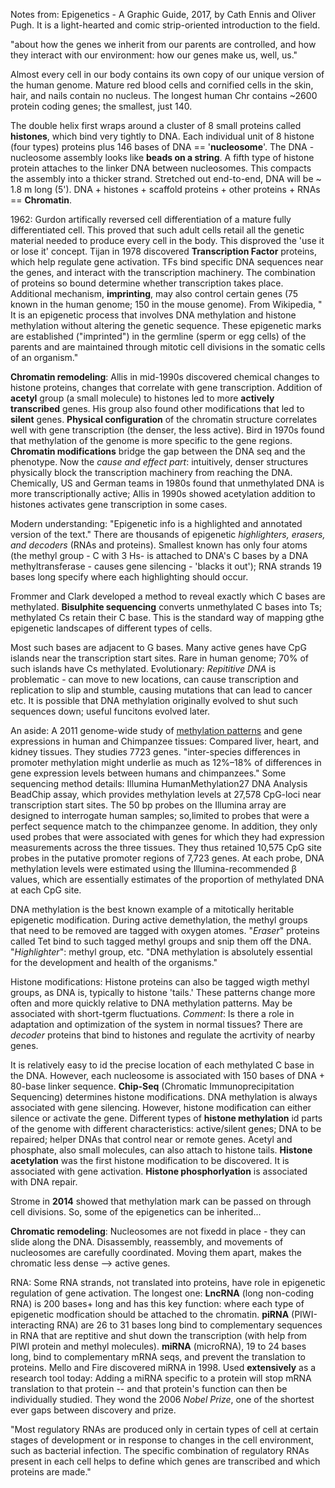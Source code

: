 Notes from: Epigenetics - A Graphic Guide, 2017, by Cath Ennis and Oliver Pugh. It is a light-hearted and comic strip-oriented introduction to the field. 

"about how the genes we inherit from our parents are controlled, and how they interact with our environment: how our genes make us, well, us."

Almost every cell in our body contains its own copy of our unique version of the human genome. Mature red blood cells and cornified cells in the skin, hair, and nails contain no nucleus. The longest human Chr contains ~2600 protein coding genes; the smallest, just 140. 

The double helix first wraps around a cluster of 8 small proteins called **histones**, which bind very tightly to DNA. Each individual unit of 8 histone (four types) proteins plus 146 bases of DNA == '**nucleosome**'. The DNA - nucleosome assembly looks like **beads on a string**. A fifth type of histone protein attaches to the linker DNA between nucleosomes. This compacts the assembly into a thicker strand. Stretched out end-to-end, DNA will be ~ 1.8 m long (5'). DNA + histones + scaffold proteins + other proteins + RNAs == **Chromatin**. 

1962: Gurdon artifically reversed cell differentiation of a mature fully differentiated cell. This proved that such adult cells retail all the genetic material needed to produce every cell in the body. This disproved the 'use it or lose it' concept. Tijan in 1978 discovered **Transcription Factor** proteins, which help regulate gene activation. TFs bind specific DNA sequences near the genes, and interact with the transcription machinery. The combination of proteins so bound determine whether transcription takes place. Additional mechanism, **imprinting**, may also control certain genes (75 known in the human genome; 150 in the mouse genome). From Wikipedia,  " It is an epigenetic process that involves DNA methylation and histone methylation without altering the genetic sequence. These epigenetic marks are established ("imprinted") in the germline (sperm or egg cells) of the parents and are maintained through mitotic cell divisions in the somatic cells of an organism."

**Chromatin remodeling**: Allis in mid-1990s discovered chemical changes to histone proteins, changes that correlate with gene transcription. Addition of **acetyl** group (a small molecule) to histones led to more **actively transcribed** genes. His group also found other modifications that led to **silent** genes. **Physical configuration** of the chromatin structure correlates well with gene transcription (the denser, the less active). Bird in 1970s found that methylation of the genome is more specific to the gene regions. **Chromatin modifications** bridge the gap between the DNA seq and the phenotype. Now the *cause and effect part*: intuitively, denser structures physically block the transcription machinery from reaching the DNA. Chemically, US and German teams in 1980s found that unmethylated DNA is more transcriptionally active; Allis in 1990s showed acetylation addition to histones activates gene transcription in some cases. 

Modern understanding: "Epigenetic info is a highlighted and annotated version of the text." There are thousands of epigenetic *highlighters, erasers, and decoders* (RNAs and proteins). Smallest known has only four atoms (the methyl group - C with 3 Hs- is attached to DNA's C bases by a DNA methyltransferase - causes gene silencing - 'blacks it out'); RNA strands 19 bases long specify where each highlighting should occur. 

Frommer and Clark developed a method to reveal exactly which C bases are methylated. **Bisulphite sequencing** converts unmethylated C bases into Ts; methylated Cs retain their C base. This is the standard way of mapping gthe epigenetic landscapes of different types of cells. 

Most such bases are adjacent to G bases. Many active genes have CpG islands near the transcription start sites. Rare in human genome; 70% of such islands have Cs methylated. Evolutionary: *Repititive DNA* is problematic - can move to new locations, can cause transcription and replication to slip and stumble, causing mutations that can lead to cancer etc. It is possible that DNA methylation originally evolved to shut such sequences down; useful funcitons evolved later. 

An aside: A 2011 genome-wide study of [methylation patterns](https://www.ncbi.nlm.nih.gov/pmc/articles/PMC3044686/) and gene expressions in human and Chimpanzee tissues: Compared liver, heart, and kidney tissues. They studies 7723 genes. "inter-species differences in promoter methylation might underlie as much as 12%–18% of differences in gene expression levels between humans and chimpanzees." Some sequencing method details: Illumina HumanMethylation27 DNA Analysis BeadChip assay, which provides  methylation levels at 27,578 CpG-loci near transcription start sites. The 50 bp probes on the Illumina array are designed to interrogate human samples; so,limited to probes that were a perfect sequence match to the chimpanzee genome. In addition, they only used probes that were associated with genes for which they had expression measurements across the three tissues. They  thus retained 10,575 CpG site probes in the putative promoter regions of 7,723 genes. At each probe, DNA methylation levels were estimated using the Illumina-recommended β values, which are essentially estimates of the proportion of methylated DNA at each CpG site.

DNA methylation is the best known example of a mitotically heritable epigenetic modification. During active demethylation, the methyl groups that need to be removed are tagged with oxygen atomes. "*Eraser*" proteins called Tet bind to such tagged methyl groups and snip them off the DNA. "*Highlighter*": methyl group, etc. "DNA methylation is absolutely essential for the development and health of the organisms." 

Histone modifications: Histone proteins can also be tagged wigth methyl groups, as DNA is, typically to histone 'tails.' These patterns change more often and more quickly relative to DNA methylation patterns. May be associated with short-tgerm fluctuations. *Comment*: Is there a role in adaptation and optimization of the system in normal tissues? There are *decoder* proteins that bind to histones and regulate the acrtivity of nearby genes. 

It is relatively easy to id the precise location of each methylated C base in the DNA. However, each nucleosome is associated with 150 bases of DNA  + 80-base linker sequence. **Chip-Seq** (Chromatic Immunoprecipitation Sequencing) determines histone modifications. DNA methylation is always associated with gene silencing. However, histone modification can either silence or activate the gene. Different types of **histone methylation** id parts of the genome with different characteristics: active/silent genes; DNA to be repaired; helper DNAs that control near or remote genes. Acetyl and phosphate, also small molecules, can also attach to histone tails. **Histone acetylation** was the first histone modification to be discovered. It is associated with gene activation. **Histone phosphorlyation** is associated with DNA repair. 

Strome in **2014** showed that methylation mark can be passed on through cell divisions. So, some of the epigenetics can be inherited...

**Chromatic remodeling**: Nucleosomes are not fixedd in place - they can slide along the DNA. Disassembly, reassembly, and movements of nucleosomes are carefully coordinated. Moving them apart, makes the chromatic less dense --> active genes. 

RNA: Some RNA strands, not translated into proteins, have role in epigenetic regulation of gene activation. The longest one: **LncRNA** (long non-coding RNA) is 200 bases+ long and has this key function: where each type of epigenetic modfication should be attached to the chromatin. **piRNA** (PIWI-interacting RNA) are 26 to 31 bases long bind to complementary sequences in RNA that are reptitive and shut down the transcription (with help from PIWI protein and methyl molecules). **miRNA** (microRNA), 19 to 24 bases long, bind to complementary mRNA seqs, and prevent the translation to proteins. Mello and Fire discovered miRNA in 1998. Used **extensively** as a research tool today: Adding a miRNA specific to a protein will stop mRNA translation to that protein -- and that protein's function can then be individually studied. They wond the 2006 *Nobel Prize*, one of the shortest ever gaps between discovery and prize. 

"Most regulatory RNAs are produced only in certain types of cell at certain stages of development or in response to changes in the cell environment, such as bacterial infection. The specific combination of regulatory RNAs present in each cell helps to define which genes are transcribed and which proteins are made." 




